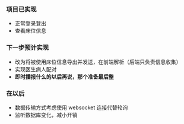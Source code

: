 ### 项目已实现

- 正常登录登出
- 查看床位信息

### 下一步预计实现

- 改为将被使用床位信息导出并发送，在前端解析（后端只负责信息收集）
- 实现医生病人配对
- **即时播报什么的以后再说，那个准备最后整**

### 在以后

- 数据传输方式考虑使用 websocket 连接代替轮询
- 监听数据库变化，减小开销
